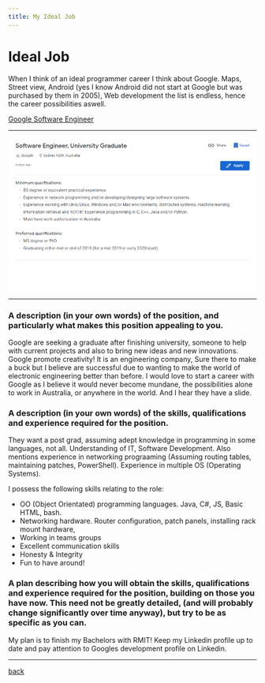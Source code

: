 ```yaml
---
title: My Ideal Job
---
```


<!-- References for links -->
[home]:index "Home"

[pascal_wiki]: https://en.wikipedia.org/wiki/Pascal_(programming_language) "Pascal"
[c_wiki]: https://en.wikipedia.org/wiki/C_(programming_language) "C Language"
[esta]: https://www.esta.vic.gov.au "Emergency Services Telecommunications Authority"
[oua]: http://www.open.edu.au "Open Universitys Australia"
[googleLink]: https://careers.google.com/jobs/results/82102238182286022/ "Google Software Engineer"
<!-- References for images -->
[googleJob]:img/googleJob.png "Google Software Engineer"
[mbtiResult]:img/mbtiResult.png "MBTI Result"
[bigFiveResult]:img/bigFiveResult.png "Big 5 Result"
[learningStyle]:img/learningStyle.png "Learning style Result"

# Ideal Job
When I think of an ideal programmer career I think about Google. Maps, Street view, Android (yes I know Android did not start at Google but was purchased by them in 2005), Web development the list is endless, hence the career possibilities aswell.

[Google Software Engineer][googleLink] 

___

![Google Software Engineer][googleJob]

___

### A description (in your own words) of the position, and particularly what makes this position appealing to you.
Google are seeking a graduate after finishing university, someone to help with current projects and also to bring new ideas and new innovations. Google promote creativity! 
It is an engineering company, Sure there to make a buck but I believe are successful due to wanting to make the world of electronic engineering better than before. I would love to start a career with Google as I believe it would never become mundane, the possibilities alone to work in Australia, or anywhere in the world. And I hear they have a slide.

### A description (in your own words) of the skills, qualifications and experience required for the position.
They want a post grad, assuming adept knowledge in programming in some languages, not all. Understanding of IT, Software Development. Also mentions experience in networking prograaming (Assuming routing tables, maintaining patches, PowerShell). Experience in multiple OS (Operating Systems).

I possess the following skills relating to the role:
* OO (Object Orientated) programming languages. Java, C#, JS, Basic HTML, bash.
* Networking hardware. Router configuration, patch panels, installing rack mount hardware, 
* Working in teams groups 
* Excellent communication skills 
* Honesty & Integrity
* Fun to have around!


### A plan describing how you will obtain the skills, qualifications and experience required for the position, building on those you have now. This need not be greatly detailed, (and will probably change significantly over time anyway), but try to be as specific as you can.
My plan is to finish my Bachelors with RMIT! Keep my Linkedin profile up to date and pay attention to Googles development profile on Linkedin.

___

[back][home]
